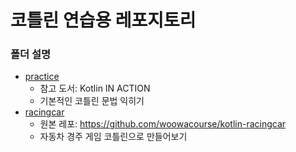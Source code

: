 # 코틀린 연습용 레포지토리

### 폴더 설명

- [practice](./practice)
    - 참고 도서: Kotlin IN ACTION
    - 기본적인 코틀린 문법 익히기
- [racingcar](./racingcar)
    - 원본 레포: https://github.com/woowacourse/kotlin-racingcar
    - 자동차 경주 게임 코틀린으로 만들어보기

